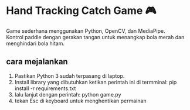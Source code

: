 # Hand Tracking Catch Game 🎮

Game sederhana menggunakan Python, OpenCV, dan MediaPipe.  
Kontrol paddle dengan gerakan tangan untuk menangkap bola merah dan menghindari bola hitam.

## cara mejalankan
1. Pastikan Python 3 sudah terpasang di laptop.
2. Install library yang dibutuhkan ketikan perintah ini di termminal: pip install -r requirements.txt
3. lalu lanjut dengan perintah: python game.py
4. tekan Esc di keyboard untuk menghentikan permainan

